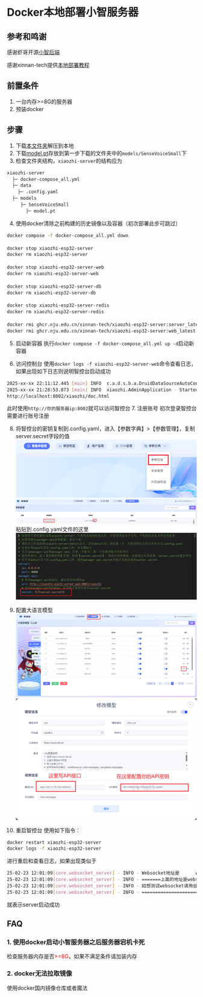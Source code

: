 # Docker本地部署小智服务器

## 参考和鸣谢
感谢虾哥开源[小智后端](https://github.com/78/xiaozhi-esp32?tab=readme-ov-file)

感谢xinnan-tech提供[本地部署教程](https://github.com/xinnan-tech/xiaozhi-esp32-server/blob/main/docs/Deployment_all.md#%E6%96%B9%E5%BC%8F%E4%BA%8C%E6%9C%AC%E5%9C%B0%E6%BA%90%E7%A0%81%E8%BF%90%E8%A1%8C%E5%85%A8%E6%A8%A1%E5%9D%97)



## 前置条件
1. 一台内存>=8G的服务器
2. 预装docker

## 步骤
1. 下载[本文件夹](./xiaozhi-server.zip)解压到本地
2. 下载[model.pt](https://modelscope.cn/models/iic/SenseVoiceSmall/resolve/master/model.pt)存放到第一步下载的文件夹中的`models/SenseVoiceSmall`下
3. 检查文件夹结构，`xiaozhi-server`的结构应为
```sh
xiaozhi-server
  ├─ docker-compose_all.yml
  ├─ data
    ├─ .config.yaml
  ├─ models
     ├─ SenseVoiceSmall
       ├─ model.pt
```
4. 使用docker清除之前构建的历史镜像以及容器（初次部署此步可跳过）
```sh
docker compose -f docker-compose_all.yml down

docker stop xiaozhi-esp32-server
docker rm xiaozhi-esp32-server

docker stop xiaozhi-esp32-server-web
docker rm xiaozhi-esp32-server-web

docker stop xiaozhi-esp32-server-db
docker rm xiaozhi-esp32-server-db

docker stop xiaozhi-esp32-server-redis
docker rm xiaozhi-esp32-server-redis

docker rmi ghcr.nju.edu.cn/xinnan-tech/xiaozhi-esp32-server:server_latest
docker rmi ghcr.nju.edu.cn/xinnan-tech/xiaozhi-esp32-server:web_latest
```

5. 启动新容器
执行`docker compose -f docker-compose_all.yml up -d`启动新容器

6. 访问控制台
使用`docker logs -f xiaozhi-esp32-server-web`命令查看日志，如果出现如下日志则说明智控台启动成功
```sh
2025-xx-xx 22:11:12.445 [main] INFO  c.a.d.s.b.a.DruidDataSourceAutoConfigure - Init DruidDataSource
2025-xx-xx 21:28:53.873 [main] INFO  xiaozhi.AdminApplication - Started AdminApplication in 16.057 seconds (process running for 17.941)
http://localhost:8002/xiaozhi/doc.html
```
此时使用`http://你的服务器ip:8002`就可以访问智控台
7. 注册账号
初次登录智控台需要进行账号注册

8. 将智控台的密钥复制到.config.yaml，进入【参数字典】>【参数管理】，复制server.secret字段的值
  ![alt text](image.png)
  ![alt text](image-1.png)
  粘贴到.config.yaml文件的这里
  ![alt text](image-2.png)

9. 配置大语言模型
  ![alt text](image-3.png)
  ![alt text](image-4.png)

10. 重启智控台
使用如下指令：
```sh
docker restart xiaozhi-esp32-server
docker logs -f xiaozhi-esp32-server
```
进行重启和查看日志，如果出现类似于
```sh
25-02-23 12:01:09[core.websocket_server] - INFO - Websocket地址是      ws://xxx.xx.xx.xx:8000/xiaozhi/v1/
25-02-23 12:01:09[core.websocket_server] - INFO - =======上面的地址是websocket协议地址，请勿用浏览器访问=======
25-02-23 12:01:09[core.websocket_server] - INFO - 如想测试websocket请用谷歌浏览器打开test目录下的test_page.html
25-02-23 12:01:09[core.websocket_server] - INFO - =======================================================
```
就表示server启动成功



## FAQ

### 1. 使用docker启动小智服务器之后服务器宕机卡死
检查服务器内存是否<font color=red>>=8G</font>，如果不满足条件请加装内存

### 2. docker无法拉取镜像
使用docker国内镜像仓库或者魔法